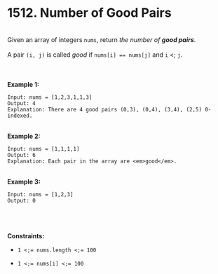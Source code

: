 # 1512. Number of Good Pairs

<br />Given an array of integers `nums`, return <em>the number of **good pairs**</em>.<br />
<br />A pair `(i, j)` is called <em>good</em> if `nums[i] == nums[j]` and `i` <; `j`.<br />
<br /> <br />
<br />**Example 1:**<br />
```
Input: nums = [1,2,3,1,1,3]
Output: 4
Explanation: There are 4 good pairs (0,3), (0,4), (3,4), (2,5) 0-indexed.
```
<br />**Example 2:**<br />
```
Input: nums = [1,1,1,1]
Output: 6
Explanation: Each pair in the array are <em>good</em>.
```
<br />**Example 3:**<br />
```
Input: nums = [1,2,3]
Output: 0
```
<br /> <br />
<br />**Constraints:**<br />

* `1 <;= nums.length <;= 100`

* `1 <;= nums[i] <;= 100`